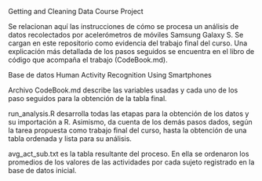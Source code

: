 Getting and Cleaning Data Course Project

Se relacionan aquí las instrucciones de cómo se procesa un análisis de datos recolectados por acelerómetros de móviles Samsung Galaxy S. Se cargan en este repositorio como evidencia del trabajo final del curso. Una explicación más detallada de los pasos seguidos se encuentra en el libro de código que acompaña el trabajo (CodeBook.md).

Base de datos
Human Activity Recognition Using Smartphones

Archivo
CodeBook.md describe las variables usadas y cada uno de los paso seguidos para la obtención de la tabla final.

run_analysis.R desarrolla todas las etapas para la obtención de los datos y su importación a R. Asimismo, da cuenta de los demás pasos dados, según la tarea propuesta como trabajo final del curso, hasta la obtención de una tabla ordenada y lista para su análisis.

avg_act_sub.txt es la tabla resultante del proceso. En ella se ordenaron los promedios de los valores de las actividades por cada sujeto registrado en la base de datos inicial.